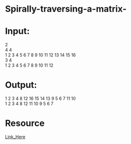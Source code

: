 # Spirally-traversing-a-matrix-
 # Input:
2 <br/>
4 4<br/>
1 2 3 4 5 6 7 8 9 10 11 12 13 14 15 16<br/>
3 4<br/>
1 2 3 4 5 6 7 8 9 10 11 12<br/>

# Output:
1 2 3 4 8 12 16 15 14 13 9 5 6 7 11 10<br/>
1 2 3 4 8 12 11 10 9 5 6 7<br/>
# Resource 
 [Link_Here](https://practice.geeksforgeeks.org/problems/spirally-traversing-a-matrix/0/?track=dsa-self-paced-preview-matrix&batchId=174)
